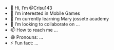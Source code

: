 - 👋 Hi, I’m @Crisu143
- 👀 I’m interested in Mobile Games
- 🌱 I’m currently learning Mary jossete academy 
- 💞️ I’m looking to collaborate on ...
- 📫 How to reach me ...
- 😄 Pronouns: ...
- ⚡ Fun fact: ...

<!---
Crisu143/Crisu143 is a ✨ special ✨ repository because its `README.md` (this file) appears on your GitHub profile.
You can click the Preview link to take a look at your changes.
--->
